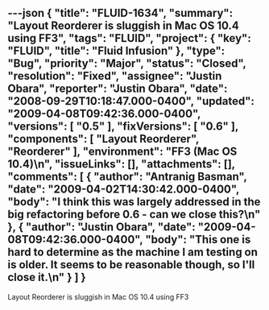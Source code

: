 ---json
{
  "title": "FLUID-1634",
  "summary": "Layout Reorderer is sluggish in Mac OS 10.4 using FF3",
  "tags": "FLUID",
  "project": {
    "key": "FLUID",
    "title": "Fluid Infusion"
  },
  "type": "Bug",
  "priority": "Major",
  "status": "Closed",
  "resolution": "Fixed",
  "assignee": "Justin Obara",
  "reporter": "Justin Obara",
  "date": "2008-09-29T10:18:47.000-0400",
  "updated": "2009-04-08T09:42:36.000-0400",
  "versions": [
    "0.5"
  ],
  "fixVersions": [
    "0.6"
  ],
  "components": [
    "Layout Reorderer",
    "Reorderer"
  ],
  "environment": "FF3 (Mac OS 10.4)\n",
  "issueLinks": [],
  "attachments": [],
  "comments": [
    {
      "author": "Antranig Basman",
      "date": "2009-04-02T14:30:42.000-0400",
      "body": "I think this was largely addressed in the big refactoring before 0.6 - can we close this?\n"
    },
    {
      "author": "Justin Obara",
      "date": "2009-04-08T09:42:36.000-0400",
      "body": "This one is hard to determine as the machine I am testing on is older. It seems to be reasonable though, so I'll close it.\n"
    }
  ]
}
---
Layout Reorderer is sluggish in Mac OS 10.4 using FF3

        